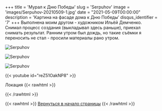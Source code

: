 +++
title = 'Мурал к Дню Победы'
slug = 'Serpuhov'
image = 'images/Serpuhov-20210509-1.jpg'
date = "2021-05-09T00:00:00"
description = 'Картина на фасаде дома к Дню Победы'
disqus_identifier = '7'
+++
Выполнена моим другом - художником Ильёй Демченко. Снимал процесс создания (выкладывал здесь раньше), приехал снимать результат. Ранним утром был дождь, но такие съёмки я переносить не стал - просили материалы рано утром.

![Serpuhov](/images/Serpuhov-20210509-2.jpg)

![Serpuhov](/images/Serpuhov-20210509-3.jpg)

![Serpuhov](/images/Serpuhov-20210509-4.jpg)

{{< youtube id="reZ51OakNP8" >}}

Локация
{{< rawhtml >}}
<script type="text/javascript" charset="utf-8" async src="https://api-maps.yandex.ru/services/constructor/1.0/js/?um=constructor%3A888ea542b18b0a7557941444c3244cbc86f5bbb50529cc8b68cd0c05c4a79600&amp;width=500&amp;height=492&amp;lang=ru_RU&amp;scroll=true"></script>
{{< /rawhtml >}}

{{< rawhtml >}}
<a href="#">Вернуться в начало страницы</a>
{{< /rawhtml >}}
